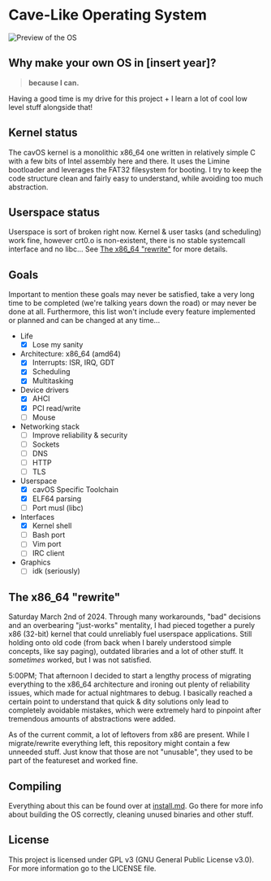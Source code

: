 # Cave-Like Operating System

![Preview of the OS](https://raw.malwarepad.com/cavos/images/preview.png)

## Why make your own OS in [insert year]?
> **because I can.**

Having a good time is my drive for this project + I learn a lot of cool low level stuff alongside that! 

## Kernel status
The cavOS kernel is a monolithic x86_64 one written in relatively simple C with a few bits of Intel assembly here and there. It uses the Limine bootloader and leverages the FAT32 filesystem for booting. I try to keep the code structure clean and fairly easy to understand, while avoiding too much abstraction.

## Userspace status
Userspace is sort of broken right now. Kernel & user tasks (and scheduling) work fine, however crt0.o is non-existent, there is no stable systemcall interface and no libc... See [The x86_64 \"rewrite\"](#the-x86_64-rewrite) for more details.

## Goals

Important to mention these goals may never be satisfied, take a very long time to be completed (we're talking years down the road) or may never be done at all. Furthermore, this list won't include every feature implemented or planned and can be changed at any time...

- Life
  - [x] Lose my sanity
- Architecture: x86_64 (amd64)
  - [x] Interrupts: ISR, IRQ, GDT
  - [x] Scheduling
  - [x] Multitasking
- Device drivers
  - [x] AHCI
  - [x] PCI read/write
  - [ ] Mouse
- Networking stack
  - [ ] Improve reliability & security
  - [ ] Sockets
  - [ ] DNS
  - [ ] HTTP
  - [ ] TLS
- Userspace 
  - [x] cavOS Specific Toolchain
  - [x] ELF64 parsing
  - [ ] Port musl (libc)
- Interfaces
  - [x] Kernel shell
  - [ ] Bash port
  - [ ] Vim port
  - [ ] IRC client
- Graphics
  - [ ] idk (seriously)

## The x86_64 "rewrite"
Saturday March 2nd of 2024. Through many workarounds, "bad" decisions and an overbearing "just-works" mentality, I had pieced together a purely x86 (32-bit) kernel that could unreliably fuel userspace applications. Still holding onto old code (from back when I barely understood simple concepts, like say paging), outdated libraries and a lot of other stuff. It *sometimes* worked, but I was not satisfied.

5:00PM; That afternoon I decided to start a lengthy process of migrating everything to the x86_64 architecture and ironing out plenty of reliability issues, which made for actual nightmares to debug. I basically reached a certain point to understand that quick & dity solutions only lead to completely avoidable mistakes, which were extremely hard to pinpoint after tremendous amounts of abstractions were added.

As of the current commit, a lot of leftovers from x86 are present. While I migrate/rewrite everything left, this repository might contain a few unneeded stuff. Just know that those are not "unusable", they used to be part of the featureset and worked fine.

## Compiling

Everything about this can be found over at [install.md](docs/install.md). Go there for more info about building the OS correctly, cleaning unused binaries and other stuff. 

## License

This project is licensed under GPL v3 (GNU General Public License v3.0). For more information go to the LICENSE file.
